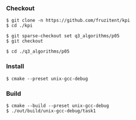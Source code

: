 ### Checkout
```shell
$ git clone -n https://github.com/fruzitent/kpi
$ cd ./kpi

$ git sparse-checkout set q3_algorithms/p05
$ git checkout

$ cd ./q3_algorithms/p05
```

### Install
```shell
$ cmake --preset unix-gcc-debug
```

### Build
```shell
$ cmake --build --preset unix-gcc-debug
$ ./out/build/unix-gcc-debug/task1
```

